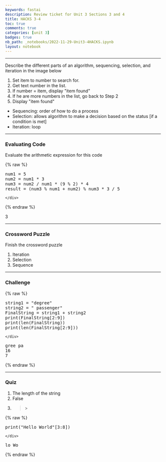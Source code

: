 ```yaml
---
keywords: fastai
description: Review ticket for Unit 3 Sections 3 and 4
title: HACKS 3-4
toc: true
comments: true
categories: [unit 3]
badges: true
nb_path: _notebooks/2022-11-29-Unit3-4HACKS.ipynb
layout: notebook
---
```


<!--
#################################################
### THIS FILE WAS AUTOGENERATED! DO NOT EDIT! ###
#################################################
# file to edit: _notebooks/2022-11-29-Unit3-4HACKS.ipynb
-->

<div class="container" id="notebook-container">
        
<div class="cell border-box-sizing text_cell rendered"><div class="inner_cell">
<div class="text_cell_render border-box-sizing rendered_html">
<hr/>
</div>
</div>
</div>
<div class="cell border-box-sizing text_cell rendered"><div class="inner_cell">
<div class="text_cell_render border-box-sizing rendered_html">
<p>Describe the different parts of an algorithm, sequencing, selection, and iteration in the image below</p>

</div>
</div>
</div>
<div class="cell border-box-sizing text_cell rendered"><div class="inner_cell">
<div class="text_cell_render border-box-sizing rendered_html">
<ol>
<li>Set item to number to search for.</li>
<li>Get text number in the list.</li>
<li>If number = item, display "item found"</li>
<li>If he are more numbers in the list, go back to Step 2</li>
<li>Display "item found"</li>
</ol>

</div>
</div>
</div>
<div class="cell border-box-sizing text_cell rendered"><div class="inner_cell">
<div class="text_cell_render border-box-sizing rendered_html">
<ul>
<li>Sequencing: order of how to do a process</li>
<li>Selection: allows algorithm to make a decision based on the status [if a condition is met]</li>
<li>Iteration: loop</li>
</ul>

</div>
</div>
</div>
<div class="cell border-box-sizing text_cell rendered"><div class="inner_cell">
<div class="text_cell_render border-box-sizing rendered_html">
<hr/>
</div>
</div>
</div>
<div class="cell border-box-sizing text_cell rendered"><div class="inner_cell">
<div class="text_cell_render border-box-sizing rendered_html">
<h3 id="Evaluating-Code">Evaluating Code<a class="anchor-link" href="#Evaluating-Code"> </a></h3>
</div>
</div>
</div>
<div class="cell border-box-sizing text_cell rendered"><div class="inner_cell">
<div class="text_cell_render border-box-sizing rendered_html">
<p>Evaluate the arithmetic expression for this code</p>

</div>
</div>
</div>
    {% raw %}
    
<div class="cell border-box-sizing code_cell rendered">
<div class="input">

<div class="inner_cell">
    <div class="input_area">
<div class=" highlight hl-ipython3"><pre><span></span><span class="n">num1</span> <span class="o">=</span> <span class="mi">5</span>
<span class="n">num2</span> <span class="o">=</span> <span class="n">num1</span> <span class="o">*</span> <span class="mi">3</span>
<span class="n">num3</span> <span class="o">=</span> <span class="n">num2</span> <span class="o">/</span> <span class="n">num1</span> <span class="o">*</span> <span class="p">(</span><span class="mi">9</span> <span class="o">%</span> <span class="mi">2</span><span class="p">)</span> <span class="o">*</span> <span class="mi">4</span>
<span class="n">result</span> <span class="o">=</span> <span class="p">(</span><span class="n">num3</span> <span class="o">%</span> <span class="n">num1</span> <span class="o">+</span> <span class="n">num2</span><span class="p">)</span> <span class="o">%</span> <span class="n">num3</span> <span class="o">*</span> <span class="mi">3</span> <span class="o">/</span> <span class="mi">5</span>
</pre></div>

    </div>
</div>
</div>

</div>
    {% endraw %}

<div class="cell border-box-sizing text_cell rendered"><div class="inner_cell">
<div class="text_cell_render border-box-sizing rendered_html">
<p>3</p>

</div>
</div>
</div>
<div class="cell border-box-sizing text_cell rendered"><div class="inner_cell">
<div class="text_cell_render border-box-sizing rendered_html">
<hr/>
</div>
</div>
</div>
<div class="cell border-box-sizing text_cell rendered"><div class="inner_cell">
<div class="text_cell_render border-box-sizing rendered_html">
<h3 id="Crossword-Puzzle">Crossword Puzzle<a class="anchor-link" href="#Crossword-Puzzle"> </a></h3>
</div>
</div>
</div>
<div class="cell border-box-sizing text_cell rendered"><div class="inner_cell">
<div class="text_cell_render border-box-sizing rendered_html">
<p>Finish the crossword puzzle</p>

</div>
</div>
</div>
<div class="cell border-box-sizing text_cell rendered"><div class="inner_cell">
<div class="text_cell_render border-box-sizing rendered_html">
<ol>
<li>Iteration</li>
<li>Selection</li>
<li>Sequence</li>
</ol>

</div>
</div>
</div>
<div class="cell border-box-sizing text_cell rendered"><div class="inner_cell">
<div class="text_cell_render border-box-sizing rendered_html">
<hr/>
</div>
</div>
</div>
<div class="cell border-box-sizing text_cell rendered"><div class="inner_cell">
<div class="text_cell_render border-box-sizing rendered_html">
<h3 id="Challenge">Challenge<a class="anchor-link" href="#Challenge"> </a></h3>
</div>
</div>
</div>
    {% raw %}
    
<div class="cell border-box-sizing code_cell rendered">
<div class="input">

<div class="inner_cell">
    <div class="input_area">
<div class=" highlight hl-ipython3"><pre><span></span><span class="n">string1</span> <span class="o">=</span> <span class="s2">&quot;degree&quot;</span>
<span class="n">string2</span> <span class="o">=</span> <span class="s2">&quot; passenger&quot;</span>
<span class="n">FinalString</span> <span class="o">=</span> <span class="n">string1</span> <span class="o">+</span> <span class="n">string2</span>
<span class="nb">print</span><span class="p">(</span><span class="n">FinalString</span><span class="p">[</span><span class="mi">2</span><span class="p">:</span><span class="mi">9</span><span class="p">])</span>
<span class="nb">print</span><span class="p">(</span><span class="nb">len</span><span class="p">(</span><span class="n">FinalString</span><span class="p">))</span>
<span class="nb">print</span><span class="p">(</span><span class="nb">len</span><span class="p">(</span><span class="n">FinalString</span><span class="p">[</span><span class="mi">2</span><span class="p">:</span><span class="mi">9</span><span class="p">]))</span>
</pre></div>

    </div>
</div>
</div>

<div class="output_wrapper">
<div class="output">

<div class="output_area">

<div class="output_subarea output_stream output_stdout output_text">
<pre>gree pa
16
7
</pre>
</div>
</div>

</div>
</div>

</div>
    {% endraw %}

<div class="cell border-box-sizing text_cell rendered"><div class="inner_cell">
<div class="text_cell_render border-box-sizing rendered_html">
<hr/>
</div>
</div>
</div>
<div class="cell border-box-sizing text_cell rendered"><div class="inner_cell">
<div class="text_cell_render border-box-sizing rendered_html">
<h3 id="Quiz">Quiz<a class="anchor-link" href="#Quiz"> </a></h3>
</div>
</div>
</div>
<div class="cell border-box-sizing text_cell rendered"><div class="inner_cell">
<div class="text_cell_render border-box-sizing rendered_html">
<ol>
<li>The length of the string</li>
<li>False</li>
<li><blockquote><p>&gt;</p>
</blockquote>
</li>
</ol>

</div>
</div>
</div>
    {% raw %}
    
<div class="cell border-box-sizing code_cell rendered">
<div class="input">

<div class="inner_cell">
    <div class="input_area">
<div class=" highlight hl-ipython3"><pre><span></span><span class="nb">print</span><span class="p">(</span><span class="s2">&quot;Hello World&quot;</span><span class="p">[</span><span class="mi">3</span><span class="p">:</span><span class="mi">8</span><span class="p">])</span>
</pre></div>

    </div>
</div>
</div>

<div class="output_wrapper">
<div class="output">

<div class="output_area">

<div class="output_subarea output_stream output_stdout output_text">
<pre>lo Wo
</pre>
</div>
</div>

</div>
</div>

</div>
    {% endraw %}

<div class="cell border-box-sizing text_cell rendered"><div class="inner_cell">
<div class="text_cell_render border-box-sizing rendered_html">
<p><img src="https://lh3.googleusercontent.com/9fcWSt0p1azj3gnlsAzSWncxvsabFYaGVv79ZqweFXCUiIWu8BZEwOFrKARXruocbYziL7KC4NNvyI-HClAGr7tZQmVoaDsyaihCTKVlBSci9yfSbmXRpQ3-yTh_UjMdaI7zRdA0D5sxdnSEbAi7mgh9UHEUvKbEdmrXmNt0zWb9Ml2PJXCC6GzCT8fvJOAWQuz-vkzLPsvo0IoypuIxlncnlE6Pd1R27nhgAVzoeMz5PiLHWkB4r9XzE65jxDbRwuVzj-EwLHtMnoIaFJSfKXKRE9XF_kAAxRour8j8aoyOU23x63pNCWdcZt8Zt6mtK2VdWMQgzvxjfJ8LkWzjMJr6l-sKm_jg7SYSeK0c-DEakiHQPraEII_P6u8jIgjhuMDCIzEiT9dwhrMi12eoXRIDCAV1_IhhCtI0LDEmI52FDFvd7VUf6akAMHEgpkYpCqq53VLzhcMhdKWcpdZbU836ItnUKrQ6H4ZYiVWLS0ohgXEx8ivdRuqO7xwjha9M2OnzbkfG5OdYtQODKIMJZFlfQwLh5w9kpfXluSx6iw6zvrQFWyPjdd2_yoWAQACduCzi_z9o7tsrrjmODW892rcr4ATwTM2aIeKcxAjO-NaEndeeoBHUKEDmVHN89JtcKaOhUKW5C2eqjZJ-mzc58Xwq2OpPf4r3zFLqaWQ7FZ8spuHSZIdAEghBgatJDTsPjFsdmv_fw7Bk1o-RdyF8PPSekakjwF7X38_HU8ZrAeg4-tbKAfPf1fC17W_VpBnX3ktIJmKVtee2WTt3RNZ_ppkp1zZYrj4Hb38vaFMMRUY3kC_LKJrPrjbaB55esgNaly5TFfJ-Uz1JIXj19c_2HmtjimzxPZoYc8fjuAzWYOeRaUDtH_IZVWJa6smO1bgaS3p9Dnrfp17AOR8E5QJENQIBCaHB4CM9q3Yg6e1SewDF_EabWYd8BGput6Po7UBZ_bLP-cZ54IiZaF2H4drYUQDW_hIYxSQp_VOeQA_rjKYHSagiTq0k7b0I=w709-h118-no?authuser=0" alt=""></p>

</div>
</div>
</div>
</div>
 

